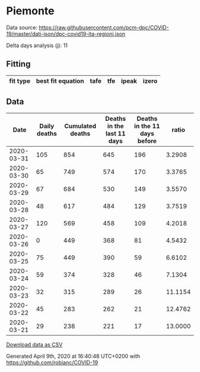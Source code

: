 # Piemonte

Data source: https://raw.githubusercontent.com/pcm-dpc/COVID-19/master/dati-json/dpc-covid19-ita-regioni.json

Delta days analysis (j): 11

## Fitting 
|fit type|best fit equation|tafe|tfe|ipeak|izero|
|-------|-----|--------|------|---|---|

## Data
|Date|Daily deaths|Cumulated deaths|Deaths in the last 11 days|Deaths in the 11 days before|ratio|
|----|----------|-----------|-------|--------------------|-----|
|2020-03-31|105|854|645|196|3.2908|
|2020-03-30|65|749|574|170|3.3765|
|2020-03-29|67|684|530|149|3.5570|
|2020-03-28|48|617|484|129|3.7519|
|2020-03-27|120|569|458|109|4.2018|
|2020-03-26|0|449|368|81|4.5432|
|2020-03-25|75|449|390|59|6.6102|
|2020-03-24|59|374|328|46|7.1304|
|2020-03-23|32|315|289|26|11.1154|
|2020-03-22|45|283|262|21|12.4762|
|2020-03-21|29|238|221|17|13.0000|

[Download data as CSV](COVID-19_piemonte_j11_2020-03-31.csv)

Generated April 9th, 2020 at 16:40:48 UTC+0200 with https://github.com/robianc/COVID-19
